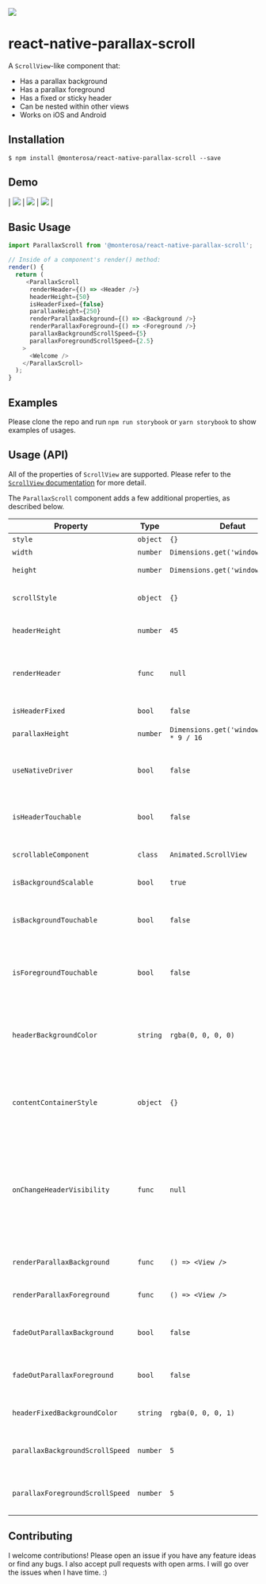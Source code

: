 [![](https://img.shields.io/npm/dm/@monterosa/react-native-parallax-scroll.svg?style=flat-square)](https://www.npmjs.com/package/@monterosa/react-native-parallax-scroll)

# react-native-parallax-scroll

A `ScrollView`-like component that:

- Has a parallax background
- Has a parallax foreground
- Has a fixed or sticky header
- Can be nested within other views
- Works on iOS and Android

## Installation

```
$ npm install @monterosa/react-native-parallax-scroll --save
```

## Demo

| ![](./demo/demo-1.gif) | ![](./demo/demo-2.gif) | ![](./demo/demo-3.gif) |

## Basic Usage

```js
import ParallaxScroll from '@monterosa/react-native-parallax-scroll';

// Inside of a component's render() method:
render() {
  return (
     <ParallaxScroll
      renderHeader={() => <Header />}
      headerHeight={50}
      isHeaderFixed={false}
      parallaxHeight={250}
      renderParallaxBackground={() => <Background />}
      renderParallaxForeground={() => <Foreground />}
      parallaxBackgroundScrollSpeed={5}
      parallaxForegroundScrollSpeed={2.5}
    >
      <Welcome />
    </ParallaxScroll>
  );
}
```

## Examples

Please clone the repo and run `npm run storybook` or `yarn storybook` to show examples of usages.

## Usage (API)

All of the properties of `ScrollView` are supported. Please refer to the
[`ScrollView` documentation](https://facebook.github.io/react-native/docs/scrollview.html) for more detail.

The `ParallaxScroll` component adds a few additional properties, as described below.

| Property | Type | Defaut | Description |
| -------- | ---- | -------- | ----------- |
| `style` | `object` | `{}` | Component's styles
| `width` | `number` | `Dimensions.get('window').width` | Component's width. |
| `height` | `number` | `Dimensions.get('window').height` | Component's height. |
| `scrollStyle` | `object` | `{}` | These styles will be applied to the scroll view. |
| `headerHeight` | `number` | `45` | This is the height of sticky(fixed) header. |
| `renderHeader` | `func` | `null` | This renders an optional sticky(fixed) header that will be visible to the top of the view. |
| `isHeaderFixed` | `bool` | `false` | Is header fixed to top(not sticky)? |
| `parallaxHeight` | `number` | `Dimensions.get('window').width * 9 / 16` | This is the height of parallax. |
| `useNativeDriver` | `bool` | `false` | Enable [Native driver](https://facebook.github.io/react-native/blog/2017/02/14/using-native-driver-for-animated.html) for animated. NOTE: Works only with `Animated.ScrollView` component. |
| `isHeaderTouchable` | `bool` | `false` | Should ParallaxScroll pass touches to your header component? |
| `scrollableComponent` | `class` | `Animated.ScrollView` | This is a class of scrollable component. |
| `isBackgroundScalable` | `bool` | `true` | Is background scalable on iOS? |
| `isBackgroundTouchable` | `bool` | `false` | Should the ParallaxScroll pass touches to your background component? |
| `isForegroundTouchable` | `bool` | `false` | Should the ParallaxScroll pass touches to your foreground component? |
| `headerBackgroundColor` | `string` | `rgba(0, 0, 0, 0)` | The color of the unsticked(unfixed) header background. Can be empty `''` string. NOTE: Dosen't work with useNativeDriver.|
| `contentContainerStyle` | `object` | `{}` | These styles will be applied to the scroll view content container which wraps all of the child views. |
| `onChangeHeaderVisibility` | `func` | `null` | A callback function that is invoked when the parallax header is hidden or shown (as the user is scrolling). Function is called with a `boolean` value to indicate whether header is visible or not. |
| `renderParallaxBackground` | `func` | `() => <View />` | This renders the background of the parallax. |
| `renderParallaxForeground` | `func` | `() => <View />` | This renders the foreground of the parallax. |
| `fadeOutParallaxBackground` | `bool` | `false` | If `true`, the background will fade out as the user scrolls up. |
| `fadeOutParallaxForeground` | `bool` | `false` | If `true`, the foreground will fade out as the user scrolls up. |
| `headerFixedBackgroundColor` | `string` | `rgba(0, 0, 0, 1)` | The color of the sticked(fixed) header background. |
| `parallaxBackgroundScrollSpeed` | `number` | `5` | The speed factor that the background moves at relative to the scroll content. |
| `parallaxForegroundScrollSpeed` | `number` | `5` | The speed factor that the foreground moves at relative to the scroll content. |


## Contributing

I welcome contributions! Please open an issue if you have any feature ideas
or find any bugs. I also accept pull requests with open arms. I will
go over the issues when I have time. :)
